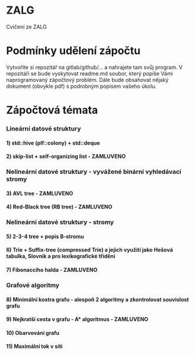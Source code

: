 # ZALG
Cvičení ze ZALG

# Podmínky udělení zápočtu
Vytvoříte si repozitář na gitlab/github/... a nahrajete tam svůj program. V repozitáři se bude vyskytovat readme.md soubor, který popíše Vámi naprogramovaný zápočtový problém. Dále bude obsahovat nějaký dokument (obvykle pdf) s podrobným popisem vašeho úkolu. 


# Zápočtová témata 

### Lineární datové struktury

#### 1) std::hive (plf::colony) + std::deque
#### 2) skip-list + self-organizing list - ZAMLUVENO

### Nelineární datové struktury - vyvážené binární vyhledávací stromy

#### 3) AVL tree  - ZAMLUVENO 
#### 4) Red-Black tree (RB tree) - ZAMLUVENO

### Nelineární datové struktury - stromy

#### 5) 2-3-4 tree + popis B-stromu
#### 6) Trie + Suffix-tree (compressed Trie) a jejich využití jako Hešová tabulka, Slovník a pro lexikografické třídění
#### 7) Fibonacciho halda - ZAMLUVENO

### Grafové algoritmy

#### 8) Minimální kostra grafu - alespoň 2 algoritmy a zkontrolovat souvislost grafu
#### 9) Nejkratší cesta v grafu - A* algoritmus - ZAMLUVENO
#### 10) Obarvování grafu
#### 11) Maximální tok v síti
